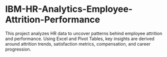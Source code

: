 # IBM-HR-Analytics-Employee-Attrition-Performance
This project analyzes HR data to uncover patterns behind employee attrition and performance. Using Excel and Pivot Tables, key insights are derived around attrition trends, satisfaction metrics, compensation, and career progression.
